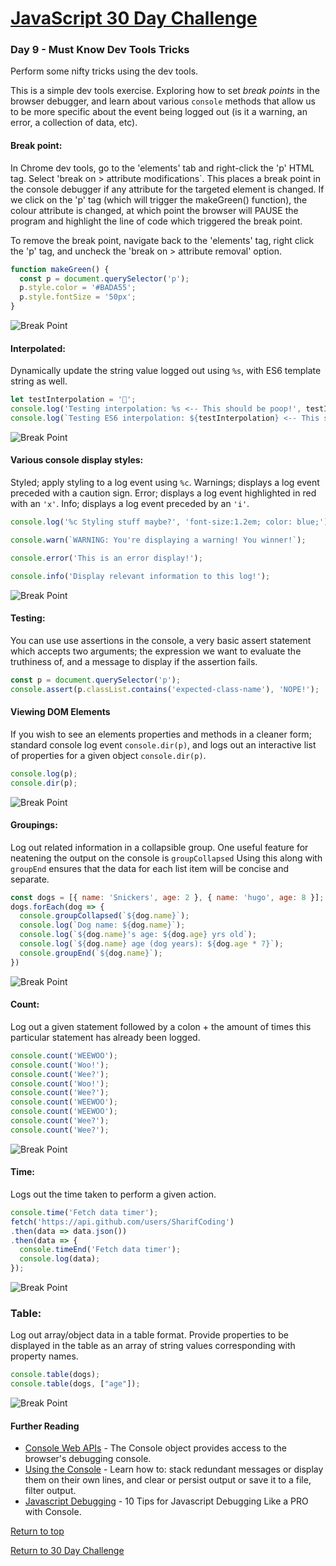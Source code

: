 # [JavaScript 30 Day Challenge](https://javascript30.com/)

### Day 9 - Must Know Dev Tools Tricks
Perform some nifty tricks using the dev tools.

This is a simple dev tools exercise. Exploring how to set _break points_ in the browser debugger, and learn about various `console` methods that allow us to be more specific about the event being logged out (is it a warning, an error, a collection of data, etc).

#### Break point:
In Chrome dev tools, go to the 'elements' tab and right-click the 'p' HTML tag. Select 'break on > attribute modifications`. This places a break point in the console debugger if any attribute for the targeted element is changed. If we click on the 'p' tag (which will trigger the makeGreen() function), the colour attribute is changed, at which point the browser will PAUSE the program and highlight the line of code which triggered the break point.

To remove the break point, navigate back to the 'elements' tag, right click the 'p' tag, and uncheck the 'break on > attribute removal' option.
```js
function makeGreen() {
  const p = document.querySelector('p');
  p.style.color = '#BADA55';
  p.style.fontSize = '50px';
}
```
![Break Point](./img/day9ex01.png)

#### Interpolated:
Dynamically update the string value logged out using `%s`, with ES6 template string as well.
```js
let testInterpolation = '💩';
console.log('Testing interpolation: %s <-- This should be poop!', testInterpolation);
console.log(`Testing ES6 interpolation: ${testInterpolation} <-- This should be poop!`);
```
![Break Point](./img/day9ex02.png)

#### Various console display styles:
Styled; apply styling to a log event using `%c`. Warnings; displays a log event preceded with a caution sign. Error; displays a log event highlighted in red with an `'x'`. Info; displays a log event preceded by an `'i'`.
```js
console.log('%c Styling stuff maybe?', 'font-size:1.2em; color: blue;');

console.warn(`WARNING: You're displaying a warning! You winner!`);

console.error('This is an error display!');

console.info('Display relevant information to this log!');
```
![Break Point](./img/day9ex03.png)

#### Testing:
You can use use assertions in the console, a very basic assert statement which accepts two arguments; the expression we want to evaluate the truthiness of, and a message to display if the assertion fails.
```js
const p = document.querySelector('p');
console.assert(p.classList.contains('expected-class-name'), 'NOPE!');
```

#### Viewing DOM Elements
If you wish to see an elements properties and methods in a cleaner form; standard console log event `console.dir(p)`, and logs out an interactive list of properties for a given object `console.dir(p)`.
```js
console.log(p);
console.dir(p);
```
![Break Point](./img/day9ex04.png)

#### Groupings:
Log out related information in a collapsible group. One useful feature for neatening the output on the console is `groupCollapsed` Using this along with `groupEnd` ensures that the data for each list item will be concise and separate.
```js
const dogs = [{ name: 'Snickers', age: 2 }, { name: 'hugo', age: 8 }];
dogs.forEach(dog => {
  console.groupCollapsed(`${dog.name}`);
  console.log(`Dog name: ${dog.name}`);
  console.log(`${dog.name}'s age: ${dog.age} yrs old`);
  console.log(`${dog.name} age (dog years): ${dog.age * 7}`);
  console.groupEnd(`${dog.name}`);
})
```
![Break Point](./img/day9ex05.png)

#### Count:
Log out a given statement followed by a colon + the amount of times this particular statement has already been logged.
```js
console.count('WEEWOO');
console.count('Woo!');
console.count('Wee?');
console.count('Woo!');
console.count('Wee?');
console.count('WEEWOO');
console.count('WEEWOO');
console.count('Wee?');
console.count('Wee?');
```
![Break Point](./img/day9ex06.png)

#### Time:
Logs out the time taken to perform a given action.
```js
console.time('Fetch data timer');
fetch('https://api.github.com/users/SharifCoding')
.then(data => data.json())
.then(data => {
  console.timeEnd('Fetch data timer');
  console.log(data);
});
```
![Break Point](./img/day9ex07.png)

### Table:
Log out array/object data in a table format. Provide properties to be displayed in the table as an array of string values corresponding with property names.
```js
console.table(dogs);
console.table(dogs, ["age"]);
```
![Break Point](./img/day9ex08.png)

#### Further Reading
- [Console Web APIs](https://developer.mozilla.org/en-US/docs/Web/API/console) - The Console object provides access to the browser's debugging console.
- [Using the Console](https://developers.google.com/web/tools/chrome-devtools/console/) - Learn how to: stack redundant messages or display them on their own lines, and clear or persist output or save it to a file, filter output.
- [Javascript Debugging](https://medium.com/appsflyer/10-tips-for-javascript-debugging-like-a-pro-with-console-7140027eb5f6) - 10 Tips for Javascript Debugging Like a PRO with Console.

[Return to top](#javascript-30-day-challenge)

[Return to 30 Day Challenge](../../README.md)
